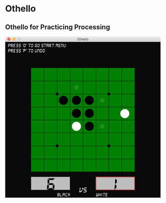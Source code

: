 # Othello
<h2>Othello for Practicing Processing</h2>

<img src="https://github.com/nshhhin/Images/blob/master/othello.png" width = "500px" height = "auto" align = "center">

